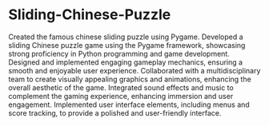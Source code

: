 # Sliding-Chinese-Puzzle
Created the famous chinese sliding puzzle using Pygame.
Developed a sliding Chinese puzzle game using the Pygame framework, showcasing strong proficiency in Python programming and game development.
Designed and implemented engaging gameplay mechanics, ensuring a smooth and enjoyable user experience.
Collaborated with a multidisciplinary team to create visually appealing graphics and animations, enhancing the overall aesthetic of the game.
Integrated sound effects and music to complement the gaming experience, enhancing immersion and user engagement.
Implemented user interface elements, including menus and score tracking, to provide a polished and user-friendly interface.
